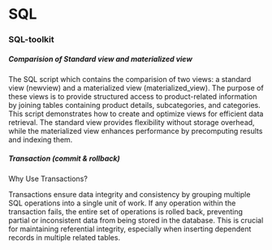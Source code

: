 # SQL
### SQL-toolkit
##### Comparision of Standard view and materialized view
The SQL script which contains the comparision of two views: a standard view (newview) and a materialized view (materialized_view). The purpose of these views is to provide structured access to product-related information by joining tables containing product details, subcategories, and categories.
This script demonstrates how to create and optimize views for efficient data retrieval. The standard view provides flexibility without storage overhead, while the materialized view enhances performance by precomputing results and indexing them.

##### Transaction (commit & rollback)
Why Use Transactions?

Transactions ensure data integrity and consistency by grouping multiple SQL operations into a single unit of work. If any operation within the transaction fails, the entire set of operations is rolled back, preventing partial or inconsistent data from being stored in the database. This is crucial for maintaining referential integrity, especially when inserting dependent records in multiple related tables.


